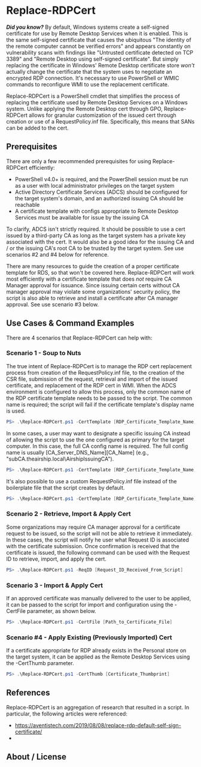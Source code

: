 # Replace-RDPCert

***Did you know?*** By default, Windows systems create a self-signed certificate for use by Remote Desktop Services when it is enabled. This is the same self-signed certificate that causes the ubiquitous "The identity of the remote computer cannot be verified errors" and appears constantly on vulnerability scans with findings like "Untrusted certificate detected on TCP 3389" and "Remote Desktop using self-signed certificate". But simply replacing the certificate in Windows' Remote Desktop certificate store *won't* actually change the certificate that the system uses to negotiate an encrypted RDP connection. It's necessary to use PowerShell or WMIC commands to reconfigure WMI to use the replacement certificate.

Replace-RDPCert is a PowerShell cmdlet that simplifies the process of replacing the certificate used by Remote Desktop Services on a Windows system. Unlike applying the Remote Desktop cert through GPO, Replace-RDPCert allows for granular customization of the issued cert through creation or use of a RequestPolicy.inf file. Specifically, this means that SANs can be added to the cert.

## Prerequisites

There are only a few recommended prerequisites for using Replace-RDPCert efficiently:

- PowerShell v4.0+ is required, and the PowerShell session must be run as a user with local administrator privileges on the target system
- Active Directory Certificate Services (ADCS) should be configured for the target system's domain, and an authorized issuing CA should be reachable
- A certificate template with configs appropriate to Remote Desktop Services must be available for issue by the issuing CA

To clarify, ADCS isn't strictly required. It should be possible to use a cert issued by a third-party CA as long as the target system has a private key associated with the cert. It would also be a good idea for the issuing CA and / or the issuing CA's root CA to be trusted by the target system. See use scenarios #2 and #4 below for reference.

There are many resources to guide the creation of a proper certificate template for RDS, so that won't be covered here. Replace-RDPCert will work most efficiently with a certificate template that does *not* require CA Manager approval for issuance. Since issuing certain certs without CA manager approval may violate some organizations' security policy, the script is also able to retrieve and install a certificate after CA manager approval. See use scenario #3 below.

## Use Cases & Command Examples

There are 4 scenarios that Replace-RDPCert can help with:

### Scenario 1 - Soup to Nuts

The true intent of Replace-RDPCert is to manage the RDP cert replacement process from creation of the RequestPolicy.inf file, to the creation of the CSR file, submission of the request, retrieval and import of the issued certificate, and replacement of the RDP cert in WMI. When the ADCS environment is configured to allow this process, only the common name of the RDP certificate template needs to be passed to the script. The common name is required; the script will fail if the certificate template's display name is used.

```PowerShell
PS> .\Replace-RDPCert.ps1 -CertTemplate [RDP_Certificate_Template_Name]
```

In some cases, a user may want to designate a specific issuing CA instead of allowing the script to use the one configured as primary for the target computer. In this case, the full CA config name is required. The full config name is usually [CA_Server_DNS_Name]\[CA_Name] (e.g., "subCA.theairship.local\AirshipIssuingCA").

```PowerShell
PS> .\Replace-RDPCert.ps1 -CertTemplate [RDP_Certificate_Template_Name] -CAName [Full_CA_Name]
```

It's also possible to use a custom RequestPolicy.inf file instead of the boilerplate file that the script creates by default.

```PowerShell
PS> .\Replace-RDPCert.ps1 -CertTemplate [RDP_Certificate_Template_Name] -ReqFile [Full_Path_to_File]
```

### Scenario 2 - Retrieve, Import & Apply Cert

Some organizations may require CA manager approval for a certificate request to be issued, so the script will not be able to retrieve it immediately. In these cases, the script will notify he user what Request ID is associated with the certificate submission. Once confirmation is received that the certificate is issued, the following command can be used with the Request ID to retrieve, import, and apply the cert.

```PowerShell
PS> .\Replace-RDPCert.ps1 -ReqID [Request_ID_Received_From_Script]
```

### Scenario 3 - Import & Apply Cert

If an approved certificate was manually delivered to the user to be applied, it can be passed to the script for import and configuration using the -CertFile parameter, as shown below.

```PowerShell
PS> .\Replace-RDPCert.ps1 -CertFile [Path_to_Certificate_File]
```

### Scenario #4 - Apply Existing (Previously Imported) Cert

If a certificate appropriate for RDP already exists in the Personal store on the target system, it can be applied as the Remote Desktop Services using the -CertThumb parameter.

```PowerShell
PS> .\Replace-RDPCert.ps1 -CertThumb [Certificate_Thumbprint]
```

## References

Replace-RDPCert is an aggregation of research that resulted in a script. In particular, the following articles were referenced:

- https://aventistech.com/2019/08/08/replace-rdp-default-self-sign-certificate/
- 

## About / License

